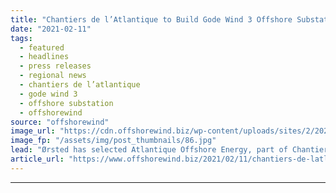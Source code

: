 ```yaml
---
title: "Chantiers de l’Atlantique to Build Gode Wind 3 Offshore Substation"
date: "2021-02-11"
tags: 
  - featured
  - headlines
  - press releases
  - regional news
  - chantiers de l’atlantique
  - gode wind 3
  - offshore substation
  - offshorewind
source: "offshorewind"
image_url: "https://cdn.offshorewind.biz/wp-content/uploads/sites/2/2021/02/11145004/Chantiers-de-l%E2%80%99Atlantique-to-Build-Gode-Wind-3-Offshore-Substation.jpg"
image_fp: "/assets/img/post_thumbnails/86.jpg"
lead: "Ørsted has selected Atlantique Offshore Energy, part of Chantiers de l’Atlantique, to provide the"
article_url: "https://www.offshorewind.biz/2021/02/11/chantiers-de-latlantique-to-build-gode-wind-3-offshore-substation/"
---
```


---
